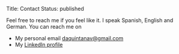 Title: Contact
Status: published

Feel free to reach me if you feel like it. I speak Spanish, English and German. You can reach me on

- My personal email [daquintanav@gmail.com](mailto:diego.quintana@ieee.org)
- My [LinkedIn profile](https://www.linkedin.com/in/diego-quintana-valenzuela/)